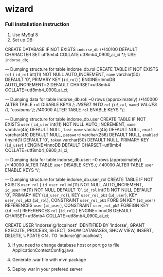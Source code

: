 # wizard

<h3>Full installation instruction</h3>

1. Use MySql 8
2. Set up DB:

CREATE DATABASE IF NOT EXISTS `indorse_db` /*!40100 DEFAULT CHARACTER SET utf8mb4 COLLATE utf8mb4_0900_ai_ci */;
USE `indorse_db`;

-- Dumping structure for table indorse_db.rol
CREATE TABLE IF NOT EXISTS `rol` (
  `id_rol` int(11) NOT NULL AUTO_INCREMENT,
  `name` varchar(50) DEFAULT '0',
  PRIMARY KEY (`id_rol`)
) ENGINE=InnoDB AUTO_INCREMENT=2 DEFAULT CHARSET=utf8mb4 COLLATE=utf8mb4_0900_ai_ci;

-- Dumping data for table indorse_db.rol: ~0 rows (approximately)
/*!40000 ALTER TABLE `rol` DISABLE KEYS */;
INSERT INTO `rol` (`id_rol`, `name`) VALUES
	(1, 'customer');
/*!40000 ALTER TABLE `rol` ENABLE KEYS */;

-- Dumping structure for table indorse_db.user
CREATE TABLE IF NOT EXISTS `user` (
  `id_user` int(11) NOT NULL AUTO_INCREMENT,
  `name` varchar(45) DEFAULT NULL,
  `last_name` varchar(45) DEFAULT NULL,
  `email` varchar(45) DEFAULT NULL,
  `password` varchar(256) DEFAULT NULL,
  `enabled` tinyint(1) DEFAULT '0',
  `token` varchar(50) DEFAULT NULL,
  PRIMARY KEY (`id_user`)
) ENGINE=InnoDB DEFAULT CHARSET=utf8mb4 COLLATE=utf8mb4_0900_ai_ci;

-- Dumping data for table indorse_db.user: ~0 rows (approximately)
/*!40000 ALTER TABLE `user` DISABLE KEYS */;
/*!40000 ALTER TABLE `user` ENABLE KEYS */;

-- Dumping structure for table indorse_db.user_rol
CREATE TABLE IF NOT EXISTS `user_rol` (
  `id_user_rol` int(11) NOT NULL AUTO_INCREMENT,
  `id_user` int(11) NOT NULL DEFAULT '0',
  `id_rol` int(11) NOT NULL DEFAULT '0',
  PRIMARY KEY (`id_user_rol`),
  KEY `user_rol_pk1` (`id_user`),
  KEY `user_rol_pk2` (`id_rol`),
  CONSTRAINT `user_rol_pk1` FOREIGN KEY (`id_user`) REFERENCES `user` (`id_user`),
  CONSTRAINT `user_rol_pk2` FOREIGN KEY (`id_rol`) REFERENCES `rol` (`id_rol`)
) ENGINE=InnoDB DEFAULT CHARSET=utf8mb4 COLLATE=utf8mb4_0900_ai_ci;

CREATE USER 'indorse'@'localhost' IDENTIFIED BY 'indorse';
GRANT EXECUTE, PROCESS, SELECT, SHOW DATABASES, SHOW VIEW, INSERT, DELETE, UPDATE  ON *.* TO 'indorse'@'localhost';

3. If you need to change database host or port go to file ApplicationContextConfig.java 

4. Generate .war file with mvn package

5. Deploy war in your prefered server




